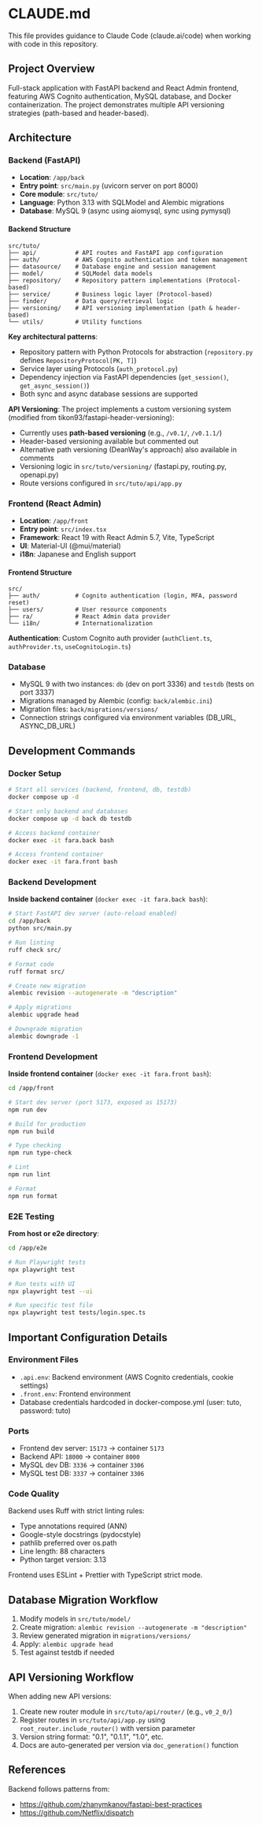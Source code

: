 # CLAUDE.md

This file provides guidance to Claude Code (claude.ai/code) when working with code in this repository.

## Project Overview

Full-stack application with FastAPI backend and React Admin frontend, featuring AWS Cognito authentication, MySQL database, and Docker containerization. The project demonstrates multiple API versioning strategies (path-based and header-based).

## Architecture

### Backend (FastAPI)
- **Location**: `/app/back`
- **Entry point**: `src/main.py` (uvicorn server on port 8000)
- **Core module**: `src/tuto/`
- **Language**: Python 3.13 with SQLModel and Alembic migrations
- **Database**: MySQL 9 (async using aiomysql, sync using pymysql)

#### Backend Structure
```
src/tuto/
├── api/           # API routes and FastAPI app configuration
├── auth/          # AWS Cognito authentication and token management
├── datasource/    # Database engine and session management
├── model/         # SQLModel data models
├── repository/    # Repository pattern implementations (Protocol-based)
├── service/       # Business logic layer (Protocol-based)
├── finder/        # Data query/retrieval logic
├── versioning/    # API versioning implementation (path & header-based)
└── utils/         # Utility functions
```

**Key architectural patterns**:
- Repository pattern with Python Protocols for abstraction (`repository.py` defines `RepositoryProtocol[PK, T]`)
- Service layer using Protocols (`auth_protocol.py`)
- Dependency injection via FastAPI dependencies (`get_session()`, `get_async_session()`)
- Both sync and async database sessions are supported

**API Versioning**:
The project implements a custom versioning system (modified from tikon93/fastapi-header-versioning):
- Currently uses **path-based versioning** (e.g., `/v0.1/`, `/v0.1.1/`)
- Header-based versioning available but commented out
- Alternative path versioning (DeanWay's approach) also available in comments
- Versioning logic in `src/tuto/versioning/` (fastapi.py, routing.py, openapi.py)
- Route versions configured in `src/tuto/api/app.py`

### Frontend (React Admin)
- **Location**: `/app/front`
- **Entry point**: `src/index.tsx`
- **Framework**: React 19 with React Admin 5.7, Vite, TypeScript
- **UI**: Material-UI (@mui/material)
- **i18n**: Japanese and English support

#### Frontend Structure
```
src/
├── auth/          # Cognito authentication (login, MFA, password reset)
├── users/         # User resource components
├── ra/            # React Admin data provider
└── i18n/          # Internationalization
```

**Authentication**: Custom Cognito auth provider (`authClient.ts`, `authProvider.ts`, `useCognitoLogin.ts`)

### Database
- MySQL 9 with two instances: `db` (dev on port 3336) and `testdb` (tests on port 3337)
- Migrations managed by Alembic (config: `back/alembic.ini`)
- Migration files: `back/migrations/versions/`
- Connection strings configured via environment variables (DB_URL, ASYNC_DB_URL)

## Development Commands

### Docker Setup
```bash
# Start all services (backend, frontend, db, testdb)
docker compose up -d

# Start only backend and databases
docker compose up -d back db testdb

# Access backend container
docker exec -it fara.back bash

# Access frontend container
docker exec -it fara.front bash
```

### Backend Development
**Inside backend container** (`docker exec -it fara.back bash`):
```bash
# Start FastAPI dev server (auto-reload enabled)
cd /app/back
python src/main.py

# Run linting
ruff check src/

# Format code
ruff format src/

# Create new migration
alembic revision --autogenerate -m "description"

# Apply migrations
alembic upgrade head

# Downgrade migration
alembic downgrade -1
```

### Frontend Development
**Inside frontend container** (`docker exec -it fara.front bash`):
```bash
cd /app/front

# Start dev server (port 5173, exposed as 15173)
npm run dev

# Build for production
npm run build

# Type checking
npm run type-check

# Lint
npm run lint

# Format
npm run format
```

### E2E Testing
**From host or e2e directory**:
```bash
cd /app/e2e

# Run Playwright tests
npx playwright test

# Run tests with UI
npx playwright test --ui

# Run specific test file
npx playwright test tests/login.spec.ts
```

## Important Configuration Details

### Environment Files
- `.api.env`: Backend environment (AWS Cognito credentials, cookie settings)
- `.front.env`: Frontend environment
- Database credentials hardcoded in docker-compose.yml (user: tuto, password: tuto)

### Ports
- Frontend dev server: `15173` → container `5173`
- Backend API: `18000` → container `8000`
- MySQL dev DB: `3336` → container `3306`
- MySQL test DB: `3337` → container `3306`

### Code Quality
Backend uses Ruff with strict linting rules:
- Type annotations required (ANN)
- Google-style docstrings (pydocstyle)
- pathlib preferred over os.path
- Line length: 88 characters
- Python target version: 3.13

Frontend uses ESLint + Prettier with TypeScript strict mode.

## Database Migration Workflow
1. Modify models in `src/tuto/model/`
2. Create migration: `alembic revision --autogenerate -m "description"`
3. Review generated migration in `migrations/versions/`
4. Apply: `alembic upgrade head`
5. Test against testdb if needed

## API Versioning Workflow
When adding new API versions:
1. Create new router module in `src/tuto/api/router/` (e.g., `v0_2_0/`)
2. Register routes in `src/tuto/api/app.py` using `root_router.include_router()` with version parameter
3. Version string format: "0.1", "0.1.1", "1.0", etc.
4. Docs are auto-generated per version via `doc_generation()` function

## References
Backend follows patterns from:
- https://github.com/zhanymkanov/fastapi-best-practices
- https://github.com/Netflix/dispatch
